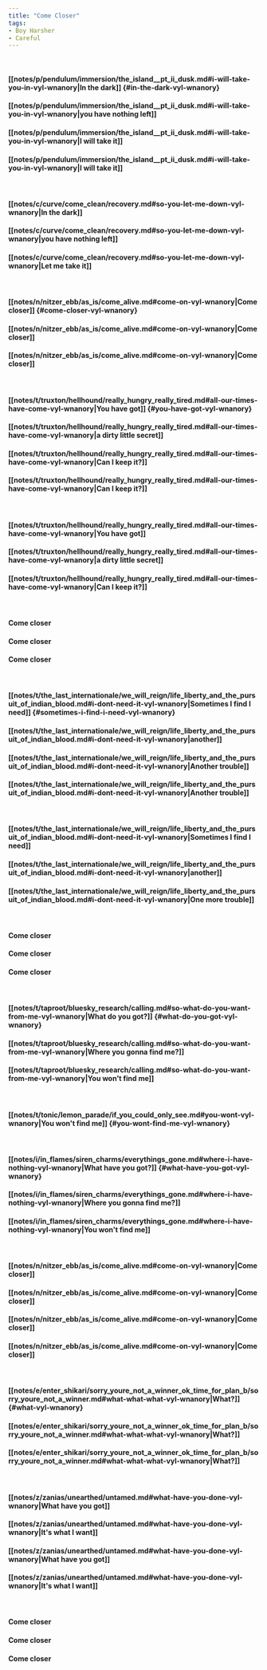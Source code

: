 ```yaml
---
title: "Come Closer"
tags:
- Boy Harsher
- Careful
---
```

&nbsp;
#### [[notes/p/pendulum/immersion/the_island__pt_ii_dusk.md#i-will-take-you-in-vyl-wnanory|In the dark]] {#in-the-dark-vyl-wnanory}
#### [[notes/p/pendulum/immersion/the_island__pt_ii_dusk.md#i-will-take-you-in-vyl-wnanory|you have nothing left]]
#### [[notes/p/pendulum/immersion/the_island__pt_ii_dusk.md#i-will-take-you-in-vyl-wnanory|I will take it]]
#### [[notes/p/pendulum/immersion/the_island__pt_ii_dusk.md#i-will-take-you-in-vyl-wnanory|I will take it]]
&nbsp;
#### [[notes/c/curve/come_clean/recovery.md#so-you-let-me-down-vyl-wnanory|In the dark]]
#### [[notes/c/curve/come_clean/recovery.md#so-you-let-me-down-vyl-wnanory|you have nothing left]]
#### [[notes/c/curve/come_clean/recovery.md#so-you-let-me-down-vyl-wnanory|Let me take it]]
&nbsp;
#### [[notes/n/nitzer_ebb/as_is/come_alive.md#come-on-vyl-wnanory|Come closer]] {#come-closer-vyl-wnanory}
#### [[notes/n/nitzer_ebb/as_is/come_alive.md#come-on-vyl-wnanory|Come closer]]
#### [[notes/n/nitzer_ebb/as_is/come_alive.md#come-on-vyl-wnanory|Come closer]]
&nbsp;
#### [[notes/t/truxton/hellhound/really_hungry_really_tired.md#all-our-times-have-come-vyl-wnanory|You have got]] {#you-have-got-vyl-wnanory}
#### [[notes/t/truxton/hellhound/really_hungry_really_tired.md#all-our-times-have-come-vyl-wnanory|a dirty little secret]]
#### [[notes/t/truxton/hellhound/really_hungry_really_tired.md#all-our-times-have-come-vyl-wnanory|Can I keep it?]]
#### [[notes/t/truxton/hellhound/really_hungry_really_tired.md#all-our-times-have-come-vyl-wnanory|Can I keep it?]]
&nbsp;
#### [[notes/t/truxton/hellhound/really_hungry_really_tired.md#all-our-times-have-come-vyl-wnanory|You have got]]
#### [[notes/t/truxton/hellhound/really_hungry_really_tired.md#all-our-times-have-come-vyl-wnanory|a dirty little secret]]
#### [[notes/t/truxton/hellhound/really_hungry_really_tired.md#all-our-times-have-come-vyl-wnanory|Can I keep it?]]
&nbsp;
#### Come closer
#### Come closer
#### Come closer
&nbsp;
#### [[notes/t/the_last_internationale/we_will_reign/life_liberty_and_the_pursuit_of_indian_blood.md#i-dont-need-it-vyl-wnanory|Sometimes I find I need]] {#sometimes-i-find-i-need-vyl-wnanory}
#### [[notes/t/the_last_internationale/we_will_reign/life_liberty_and_the_pursuit_of_indian_blood.md#i-dont-need-it-vyl-wnanory|another]]
#### [[notes/t/the_last_internationale/we_will_reign/life_liberty_and_the_pursuit_of_indian_blood.md#i-dont-need-it-vyl-wnanory|Another trouble]]
#### [[notes/t/the_last_internationale/we_will_reign/life_liberty_and_the_pursuit_of_indian_blood.md#i-dont-need-it-vyl-wnanory|Another trouble]]
&nbsp;
#### [[notes/t/the_last_internationale/we_will_reign/life_liberty_and_the_pursuit_of_indian_blood.md#i-dont-need-it-vyl-wnanory|Sometimes I find I need]]
#### [[notes/t/the_last_internationale/we_will_reign/life_liberty_and_the_pursuit_of_indian_blood.md#i-dont-need-it-vyl-wnanory|another]]
#### [[notes/t/the_last_internationale/we_will_reign/life_liberty_and_the_pursuit_of_indian_blood.md#i-dont-need-it-vyl-wnanory|One more trouble]]
&nbsp;
#### Come closer
#### Come closer
#### Come closer
&nbsp;
#### [[notes/t/taproot/bluesky_research/calling.md#so-what-do-you-want-from-me-vyl-wnanory|What do you got?]] {#what-do-you-got-vyl-wnanory}
#### [[notes/t/taproot/bluesky_research/calling.md#so-what-do-you-want-from-me-vyl-wnanory|Where you gonna find me?]]
#### [[notes/t/taproot/bluesky_research/calling.md#so-what-do-you-want-from-me-vyl-wnanory|You won't find me]]
&nbsp;
#### [[notes/t/tonic/lemon_parade/if_you_could_only_see.md#you-wont-vyl-wnanory|You won't find me]] {#you-wont-find-me-vyl-wnanory}
&nbsp;
#### [[notes/i/in_flames/siren_charms/everythings_gone.md#where-i-have-nothing-vyl-wnanory|What have you got?]] {#what-have-you-got-vyl-wnanory}
#### [[notes/i/in_flames/siren_charms/everythings_gone.md#where-i-have-nothing-vyl-wnanory|Where you gonna find me?]]
#### [[notes/i/in_flames/siren_charms/everythings_gone.md#where-i-have-nothing-vyl-wnanory|You won't find me]]
&nbsp;
#### [[notes/n/nitzer_ebb/as_is/come_alive.md#come-on-vyl-wnanory|Come closer]]
#### [[notes/n/nitzer_ebb/as_is/come_alive.md#come-on-vyl-wnanory|Come closer]]
#### [[notes/n/nitzer_ebb/as_is/come_alive.md#come-on-vyl-wnanory|Come closer]]
#### [[notes/n/nitzer_ebb/as_is/come_alive.md#come-on-vyl-wnanory|Come closer]]
&nbsp;
#### [[notes/e/enter_shikari/sorry_youre_not_a_winner_ok_time_for_plan_b/sorry_youre_not_a_winner.md#what-what-what-vyl-wnanory|What?]] {#what-vyl-wnanory}
#### [[notes/e/enter_shikari/sorry_youre_not_a_winner_ok_time_for_plan_b/sorry_youre_not_a_winner.md#what-what-what-vyl-wnanory|What?]]
#### [[notes/e/enter_shikari/sorry_youre_not_a_winner_ok_time_for_plan_b/sorry_youre_not_a_winner.md#what-what-what-vyl-wnanory|What?]]
&nbsp;
#### [[notes/z/zanias/unearthed/untamed.md#what-have-you-done-vyl-wnanory|What have you got]]
#### [[notes/z/zanias/unearthed/untamed.md#what-have-you-done-vyl-wnanory|It's what I want]]
#### [[notes/z/zanias/unearthed/untamed.md#what-have-you-done-vyl-wnanory|What have you got]]
#### [[notes/z/zanias/unearthed/untamed.md#what-have-you-done-vyl-wnanory|It's what I want]]
&nbsp;
#### Come closer
#### Come closer
#### Come closer
